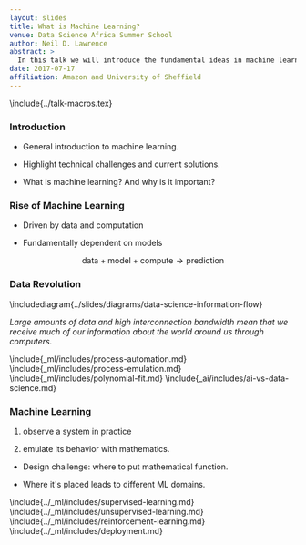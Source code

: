 ```yaml
---
layout: slides
title: What is Machine Learning?
venue: Data Science Africa Summer School
author: Neil D. Lawrence
abstract: >
  In this talk we will introduce the fundamental ideas in machine learning. We'll develop our exposition around the ideas of prediction function and the objective function. We don't so much focus on the derivation of particular algorithms, but more the general principles involved to give an idea of the machine learning *landscape*.
date: 2017-07-17
affiliation: Amazon and University of Sheffield
---
```


\include{../talk-macros.tex}

### Introduction

* General introduction to machine learning.

* Highlight technical challenges and current solutions.

* What is machine learning? And why is it important?

### Rise of Machine Learning

* Driven by data and computation

* Fundamentally dependent on models

$$
\text{data} + \text{model} + \text{compute} \rightarrow \text{prediction}
$$

### Data Revolution

\includediagram{../slides/diagrams/data-science-information-flow}

*Large amounts of data and high interconnection bandwidth mean that we receive much of our information about the world around us through computers.*

\include{_ml/includes/process-automation.md}
\include{_ml/includes/process-emulation.md}
\include{_ml/includes/polynomial-fit.md}
\include{_ai/includes/ai-vs-data-science.md}

### Machine Learning

1. observe a system in practice

2. emulate its behavior with mathematics.

* Design challenge: where to put mathematical function.

* Where it's placed leads to different ML domains.

\include{../_ml/includes/supervised-learning.md}
\include{../_ml/includes/unsupervised-learning.md}
\include{../_ml/includes/reinforcement-learning.md}
\include{../_ml/includes/deployment.md}

